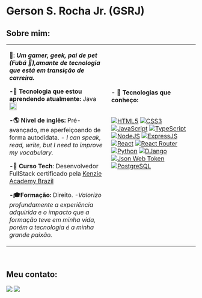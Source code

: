 <h1>Gerson S. Rocha Jr. (GSRJ)</h1>

<h2>Sobre mim:</h2>
<table>
    <tr>
      <td>
        <p>👤: <b><i>Um gamer, geek, pai de pet (Fubá 🐶),amante de tecnologia que está em transição de carreira.</i></b></p>
        <p><b>-🌱 Tecnologia que estou aprendendo atualmente:</b> Java <img alt="Java"  height="20" width="20"src="https://cdn.jsdelivr.net/gh/devicons/devicon/icons/java/java-original-wordmark.svg" />
 </p>
        <p><b>-🌎 Nível de inglês: </b>Pré-avançado, me aperfeiçoando de forma autodidata. <i> - I can speak, read, write, but I need to improve my vocabulary.</i> </p>
        <p><b>-📝 Curso Tech</b>: Desenvolvedor FullStack certificado pela <a href="https://kenzie.com.br/quem-somos?utm_medium=google-ads&campaignid=15853756022&device=c&creative=648094279880&adgroupid=137371409172&gclid=CjwKCAjwh8mlBhB_EiwAsztdBFeRHITtzeemboyiRbtiWO7pDsD4ROM26MhVPuE3LjyoxLvbRIobOhoCiCEQAvD_BwE&utm_term=kenzie%20academy&gad=1&utm_source=adwords&utm_campaign=%5BMQL%5DINSC-PER-2022-TERMOS-MARCA-SEARCH">Kenzie Academy Brazil</a> </p>
        <p><b>-🎓Formação:</b> Direito. <i>-Valorizo profundamente a experiência adquirida e o impacto que a formação teve em minha vida, porém a tecnologia é a minha grande paixão.</i></p>
      </td>
      <td>
      <p><b>- 🤖 Tecnologias que conheço:</b></p>
      <br>  
<a href="https://github.com/GSRJ"><img alt="HTML5" src="https://img.shields.io/badge/HTML5-E34F26?style=for-the-badge&logo=html5&logoColor=white"></a>
<a href="https://github.com/GSRJ"><img alt="CSS3" src="https://img.shields.io/badge/CSS3-1572B6?style=for-the-badge&logo=css3&logoColor=white"></a>
<a href="https://github.com/GSRJ"><img alt="JavaScript" src="https://img.shields.io/badge/JavaScript-323330?style=for-the-badge&logo=javascript&logoColor=F7DF1E"></a>
<a href="https://github.com/GSRJ"><img alt="TypeScript" src="https://img.shields.io/badge/TypeScript-007ACC?style=for-the-badge&logo=typescript&logoColor=white"></a>
<a href="https://github.com/GSRJ"><img alt="NodeJS" src="https://img.shields.io/badge/Node.js-43853D?style=for-the-badge&logo=node.js&logoColor=white"></a>
<a href="https://github.com/GSRJ"><img alt="ExpressJS" src="https://img.shields.io/badge/Express.js-404D59?style=for-the-badge"></a>
<a href="https://github.com/GSRJ"><img alt="React" src="https://img.shields.io/badge/React-20232A?style=for-the-badge&logo=react&logoColor=61DAFB"></a>
<a href="https://github.com/GSRJ"><img alt="React Router" src="https://img.shields.io/badge/React_Router-CA4245?style=for-the-badge&logo=react-router&logoColor=white"></a>
<a href="https://github.com/GSRJ"><img alt="Python" src="https://img.shields.io/badge/Python-14354C?style=for-the-badge&logo=python&logoColor=white"></a>
<a href="https://github.com/GSRJ"><img alt="DJango" src="https://img.shields.io/badge/Django-092E20?style=for-the-badge&logo=django&logoColor=white"></a>
<a href="https://github.com/GSRJ"><img alt="Json Web Token" src="https://img.shields.io/badge/json%20web%20tokens-323330?style=for-the-badge&logo=json-web-tokens&logoColor=pink"></a>
<a href="https://github.com/GSRJ"><img alt="PostgreSQL" src="https://img.shields.io/badge/PostgreSQL-316192?style=for-the-badge&logo=postgresql&logoColor=white"></a>
           <br> <br>  <br> <br>  <br> <br>
      </td>
    </tr>
    </tr>
</table>

<br>

<h2>Meu contato:</h2>
<div> 
  <a href = "mailto:gerson.contato@outlook.com"><img src="https://img.shields.io/badge/Microsoft_Outlook-0078D4?style=for-the-badge&logo=microsoft-outlook&logoColor=white" target="_blank"></a>
  <a href="https://www.linkedin.com/in/perfildogerson" target="_blank"><img src="https://img.shields.io/badge/-LinkedIn-%230077B5?style=for-the-badge&logo=linkedin&logoColor=white" target="_blank"></a> 
</div>

<!--[![Top Langs](https://github-readme-stats.vercel.app/api/top-langs/?username=GSRJ&langs_count=10&layout=donut)](https://github.com/anuraghazra/github-readme-stats)--!>
<!--[![Anurag's GitHub stats](https://github-readme-stats.vercel.app/api?username=GSRJ&hide=stars,issues,contribs&show=reviews,discussions_started,discussions_answered)](https://github.com/anuraghazra/github-readme-stats)--!>

